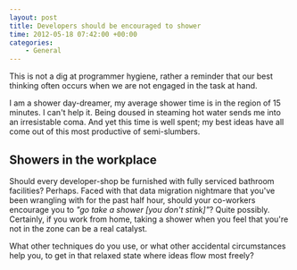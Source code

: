 ```yaml
---
layout: post
title: Developers should be encouraged to shower
time: 2012-05-18 07:42:00 +00:00
categories:
    - General
---
```

This is not a dig at programmer hygiene, rather a reminder that our best thinking often occurs when we are not engaged in the task at hand.<!--more-->

I am a shower day-dreamer, my average shower time is in the region of 15 minutes. I can't help it. Being doused in steaming hot water sends me into an irresistable coma. And yet this time is well spent; my best ideas have all come out of this most productive of semi-slumbers.

## Showers in the workplace

Should every developer-shop be furnished with fully serviced bathroom facilities? Perhaps. Faced with that data migration nightmare that you've been wrangling with for the past half hour, should your co-workers encourage you to *"go take a shower [you don't stink]"*? Quite possibly. Certainly, if you work from home, taking a shower when you feel that you're not in the zone can be a real catalyst.

What other techniques do you use, or what other accidental circumstances help you, to get in that relaxed state where ideas flow most freely?